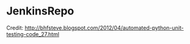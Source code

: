 # JenkinsRepo
Credit: http://bhfsteve.blogspot.com/2012/04/automated-python-unit-testing-code_27.html
